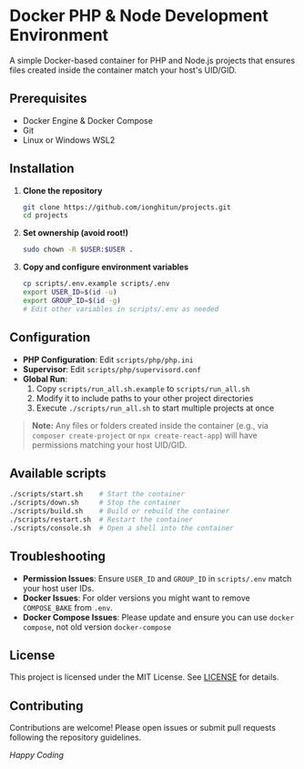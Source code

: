 # Docker PHP & Node Development Environment

A simple Docker-based container for PHP and Node.js projects that ensures files created inside the container match your host's UID/GID.

## Prerequisites

- Docker Engine & Docker Compose
- Git
- Linux or Windows WSL2

## Installation

1. **Clone the repository**
   ```bash
   git clone https://github.com/ionghitun/projects.git
   cd projects
   ```
2. **Set ownership (avoid root!)**
   ```bash
   sudo chown -R $USER:$USER .
   ```
3. **Copy and configure environment variables**
   ```bash
   cp scripts/.env.example scripts/.env
   export USER_ID=$(id -u)
   export GROUP_ID=$(id -g)
   # Edit other variables in scripts/.env as needed
   ```

## Configuration

- **PHP Configuration**: Edit `scripts/php/php.ini`
- **Supervisor**: Edit `scripts/php/supervisord.conf`
- **Global Run**:
    1. Copy `scripts/run_all.sh.example` to `scripts/run_all.sh`
    2. Modify it to include paths to your other project directories
    3. Execute `./scripts/run_all.sh` to start multiple projects at once

> **Note:** Any files or folders created inside the container (e.g., via `composer create-project` or `npx create-react-app`) will have permissions matching your host UID/GID.

## Available scripts

```bash
./scripts/start.sh    # Start the container
./scripts/down.sh     # Stop the container
./scripts/build.sh    # Build or rebuild the container
./scripts/restart.sh  # Restart the container
./scripts/console.sh  # Open a shell into the container
```

## Troubleshooting

- **Permission Issues**: Ensure `USER_ID` and `GROUP_ID` in `scripts/.env` match your host user IDs.
- **Docker Issues**: For older versions you might want to remove `COMPOSE_BAKE` from `.env`.
- **Docker Compose Issues**: Please update and ensure you can use `docker compose`, not old version `docker-compose`

## License

This project is licensed under the MIT License. See [LICENSE](LICENSE) for details.

## Contributing

Contributions are welcome! Please open issues or submit pull requests following the repository guidelines.

_Happy Coding_
